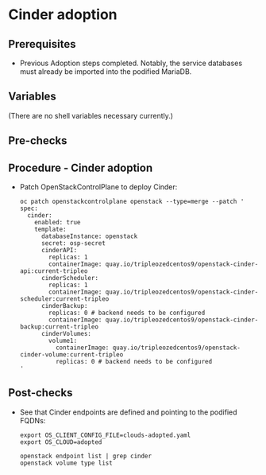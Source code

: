 # Cinder adoption

## Prerequisites

* Previous Adoption steps completed. Notably, the service databases
  must already be imported into the podified MariaDB.

## Variables

(There are no shell variables necessary currently.)

## Pre-checks

## Procedure - Cinder adoption

* Patch OpenStackControlPlane to deploy Cinder:

  ```
  oc patch openstackcontrolplane openstack --type=merge --patch '
  spec:
    cinder:
      enabled: true
      template:
        databaseInstance: openstack
        secret: osp-secret
        cinderAPI:
          replicas: 1
          containerImage: quay.io/tripleozedcentos9/openstack-cinder-api:current-tripleo
        cinderScheduler:
          replicas: 1
          containerImage: quay.io/tripleozedcentos9/openstack-cinder-scheduler:current-tripleo
        cinderBackup:
          replicas: 0 # backend needs to be configured
          containerImage: quay.io/tripleozedcentos9/openstack-cinder-backup:current-tripleo
        cinderVolumes:
          volume1:
            containerImage: quay.io/tripleozedcentos9/openstack-cinder-volume:current-tripleo
            replicas: 0 # backend needs to be configured
  '
  ```

## Post-checks

* See that Cinder endpoints are defined and pointing to the podified
  FQDNs:

  ```
  export OS_CLIENT_CONFIG_FILE=clouds-adopted.yaml
  export OS_CLOUD=adopted

  openstack endpoint list | grep cinder
  openstack volume type list
  ```
